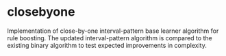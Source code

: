 # closebyone
Implementation of close-by-one interval-pattern base learner algorithm for rule boosting. The updated interval-pattern algorithm is compared to the existing binary algorithm to test expected improvements in complexity.

